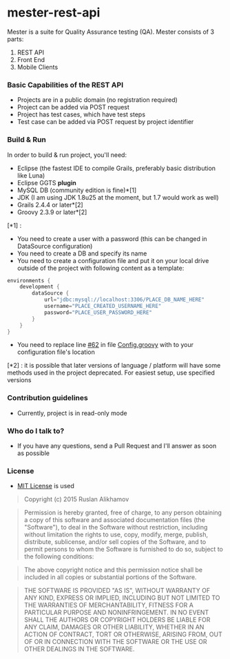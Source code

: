 # mester-rest-api #

Mester is a suite for Quality Assurance testing (QA).
Mester consists of 3 parts:

1. REST API
2. Front End
3. Mobile Clients

### Basic Capabilities of the REST API ###

* Projects are in a public domain (no registration required)
* Project can be added via POST request
* Project has test cases, which have test steps
* Test case can be added via POST request by project identifier

### Build & Run ###

In order to build & run project, you'll need:

* Eclipse (the fastest IDE to compile Grails, preferably basic distribution like Luna)
* Eclipse GGTS **plugin**
* MySQL DB (community edition is fine)*[1]
* JDK (I am using JDK 1.8u25 at the moment, but 1.7 would work as well)
* Grails 2.4.4 or later*[2]
* Groovy 2.3.9 or later*[2]

[*1] : 

* You need to create a user with a password (this can be changed in DataSource configuration)
* You need to create a DB and specify its name
* You need to create a configuration file and put it on your local drive outside of the project with following content as a template:
```groovy
environments {
	development {
		dataSource {
			url="jdbc:mysql://localhost:3306/PLACE_DB_NAME_HERE"
			username="PLACE_CREATED_USERNAME_HERE"
			password="PLACE_USER_PASSWORD_HERE"
		}
	}
}
```
* You need to replace line [#62](https://github.com/art-divin/mester-rest-api/blob/develop/grails-app/conf/Config.groovy#L62) in file [Config.groovy](/grails-app/conf/Config.groovy) with to your configuration file's location

[*2] : it is possible that later versions of language / platform will have some methods used in the project deprecated. For easiest setup, use specified versions

### Contribution guidelines ###

* Currently, project is in read-only mode

### Who do I talk to? ###

* If you have any questions, send a Pull Request and I'll answer as soon as possible

### License ###

* [MIT License](http://opensource.org/licenses/MIT) is used

> Copyright (c) 2015 Ruslan Alikhamov

> Permission is hereby granted, free of charge, to any person obtaining a copy of this software and associated documentation files (the "Software"), to deal in the Software without restriction, including without limitation the rights to use, copy, modify, merge, publish, distribute, sublicense, and/or sell copies of the Software, and to permit persons to whom the Software is furnished to do so, subject to the following conditions:

> The above copyright notice and this permission notice shall be included in all copies or substantial portions of the Software.

> THE SOFTWARE IS PROVIDED "AS IS", WITHOUT WARRANTY OF ANY KIND, EXPRESS OR IMPLIED, INCLUDING BUT NOT LIMITED TO THE WARRANTIES OF MERCHANTABILITY, FITNESS FOR A PARTICULAR PURPOSE AND NONINFRINGEMENT. IN NO EVENT SHALL THE AUTHORS OR COPYRIGHT HOLDERS BE LIABLE FOR ANY CLAIM, DAMAGES OR OTHER LIABILITY, WHETHER IN AN ACTION OF CONTRACT, TORT OR OTHERWISE, ARISING FROM, OUT OF OR IN CONNECTION WITH THE SOFTWARE OR THE USE OR OTHER DEALINGS IN THE SOFTWARE.
